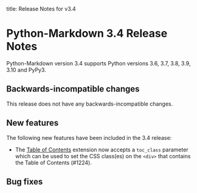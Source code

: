 title: Release Notes for v3.4

# Python-Markdown 3.4 Release Notes

Python-Markdown version 3.4 supports Python versions 3.6, 3.7, 3.8, 3.9, 3.10 and
PyPy3.

## Backwards-incompatible changes

This release does not have any backwards-incompatible changes.

## New features

The following new features have been included in the 3.4 release:

* The [Table of Contents](../extensions/toc.md) extension now accepts a `toc_class`
  parameter which can be used to set the CSS class(es) on the `<div>` that contains the
  Table of Contents (#1224).

## Bug fixes
